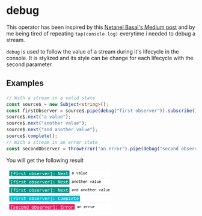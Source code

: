 # debug

This operator has been inspired by this [Netanel Basal's Medium post](https://netbasal.com/creating-custom-operators-in-rxjs-32f052d69457) and by me being tired of repeating `tap(console.log)` everytime i needed to debug a stream.

`debug` is used to follow the value of a stream during it's lifecycle in the console. It is stylized and its style can be change for each lifecycle with the second parameter.

## Examples

```typescript
// With a stream in a valid state
const source$ = new Subject<string>();
const firstObserver = source$.pipe(debug("first observer")).subscribe();
source$.next("a value");
source$.next("another value");
source$.next("and another value");
source$.complete();
// With a stream in an error state
const secondObserver = throwError("an error").pipe(debug("second observer")).subscribe();
```

You will get the following result

![Debug operator](/assets/debug-operator.png)
